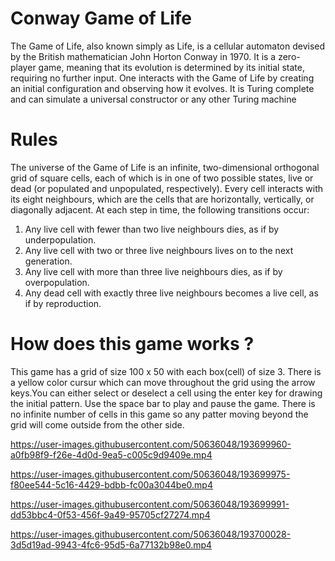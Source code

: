 # Conway Game of Life
The Game of Life, also known simply as Life, is a cellular automaton devised by the British mathematician John Horton Conway in 1970. It is a zero-player game, meaning that its evolution is determined by its initial state, requiring no further input. One interacts with the Game of Life by creating an initial configuration and observing how it evolves. It is Turing complete and can simulate a universal constructor or any other Turing machine
# Rules
The universe of the Game of Life is an infinite, two-dimensional orthogonal grid of square cells, each of which is in one of two possible states, live or dead (or populated and unpopulated, respectively). Every cell interacts with its eight neighbours, which are the cells that are horizontally, vertically, or diagonally adjacent. At each step in time, the following transitions occur:

1. Any live cell with fewer than two live neighbours dies, as if by underpopulation.
2. Any live cell with two or three live neighbours lives on to the next generation.
3. Any live cell with more than three live neighbours dies, as if by overpopulation.
4. Any dead cell with exactly three live neighbours becomes a live cell, as if by reproduction.

# How does this game works ?
This game has a grid of size 100 x 50 with each box(cell) of size 3.
There is a yellow color cursur which can move throughout the grid using the arrow keys.You can either select or deselect a cell using the enter key for
drawing the initial pattern.
Use the space bar to play and pause the game.
There is no infinite number of cells in this game so any patter moving beyond the grid will come outside from the other side.




https://user-images.githubusercontent.com/50636048/193699960-a0fb98f9-f26e-4d0d-9ea5-c005c9d9409e.mp4



https://user-images.githubusercontent.com/50636048/193699975-f80ee544-5c16-4429-bdbb-fc00a3044be0.mp4



https://user-images.githubusercontent.com/50636048/193699991-dd53bbc4-0f53-456f-9a49-95705cf27274.mp4



https://user-images.githubusercontent.com/50636048/193700028-3d5d19ad-9943-4fc6-95d5-6a77132b98e0.mp4

